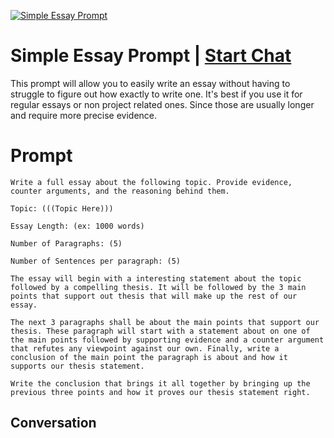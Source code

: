 
[![Simple Essay Prompt](https://flow-prompt-covers.s3.us-west-1.amazonaws.com/icon/Lofi/i22.png)](https://gptcall.net/chat.html?data=%7B%22contact%22%3A%7B%22id%22%3A%222DZ5K71wxMB8QeDST5Xwz%22%2C%22flow%22%3Atrue%7D%7D)
# Simple Essay Prompt | [Start Chat](https://gptcall.net/chat.html?data=%7B%22contact%22%3A%7B%22id%22%3A%222DZ5K71wxMB8QeDST5Xwz%22%2C%22flow%22%3Atrue%7D%7D)
This prompt will allow you to easily write an essay without having to struggle to figure out how exactly to write one. It's best if you use it for regular essays or non project related ones. Since those are usually longer and require more precise evidence.

# Prompt

```
Write a full essay about the following topic. Provide evidence, counter arguments, and the reasoning behind them.

Topic: (((Topic Here)))

Essay Length: (ex: 1000 words)

Number of Paragraphs: (5)

Number of Sentences per paragraph: (5)

The essay will begin with a interesting statement about the topic followed by a compelling thesis. It will be followed by the 3 main points that support out thesis that will make up the rest of our essay.

The next 3 paragraphs shall be about the main points that support our thesis. These paragraph will start with a statement about on one of the main points followed by supporting evidence and a counter argument that refutes any viewpoint against our own. Finally, write a conclusion of the main point the paragraph is about and how it supports our thesis statement.

Write the conclusion that brings it all together by bringing up the previous three points and how it proves our thesis statement right.
```

## Conversation




